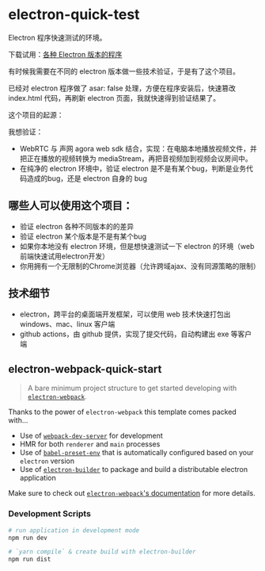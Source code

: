 # electron-quick-test
Electron 程序快速测试的环境。

下载试用：[各种 Electron 版本的程序](https://github.com/En777/web-dev-box/releases)

有时候我需要在不同的 electron 版本做一些技术验证，于是有了这个项目。

已经对 electron 程序做了 asar: false 处理，方便在程序安装后，快速篡改 index.html 代码，再刷新 electron 页面，我就快速得到验证结果了。

这个项目的起源：

我想验证：
- WebRTC 与 声网 agora web sdk 结合，实现：在电脑本地播放视频文件，并把正在播放的视频转换为 mediaStream，再把音视频加到视频会议房间中。
- 在纯净的 electron 环境中，验证 electron 是不是有某个bug，判断是业务代码造成的bug，还是 electron 自身的 bug

## 哪些人可以使用这个项目：
- 验证 electron 各种不同版本的的差异
- 验证 electron 某个版本是不是有某个bug
- 如果你本地没有 electron 环境，但是想快速测试一下 electron 的环境（web前端快速试用electron开发）
- 你用拥有一个无限制的Chrome浏览器（允许跨域ajax、没有同源策略的限制）

## 技术细节

- electron，跨平台的桌面端开发框架，可以使用 web 技术快速打包出 windows、mac、linux 客户端
- github actions，由 github 提供，实现了提交代码，自动构建出 exe 等客户端

## electron-webpack-quick-start
> A bare minimum project structure to get started developing with [`electron-webpack`](https://github.com/electron-userland/electron-webpack).

Thanks to the power of `electron-webpack` this template comes packed with...

* Use of [`webpack-dev-server`](https://github.com/webpack/webpack-dev-server) for development
* HMR for both `renderer` and `main` processes
* Use of [`babel-preset-env`](https://github.com/babel/babel-preset-env) that is automatically configured based on your `electron` version
* Use of [`electron-builder`](https://github.com/electron-userland/electron-builder) to package and build a distributable electron application

Make sure to check out [`electron-webpack`'s documentation](https://webpack.electron.build/) for more details.

### Development Scripts

```bash
# run application in development mode
npm run dev

# `yarn compile` & create build with electron-builder
npm run dist
```
